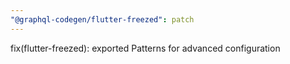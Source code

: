 ```yaml
---
"@graphql-codegen/flutter-freezed": patch
---
```


fix(flutter-freezed): exported Patterns for advanced configuration

